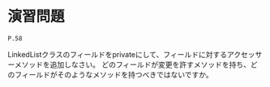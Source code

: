 
演習問題
========

`P.58`

LinkedListクラスのフィールドをprivateにして、フィールドに対するアクセッサーメソッドを追加しなさい。
どのフィールドが変更を許すメソッドを持ち、どのフィールドがそのようなメソッドを持つべきではないですか。

